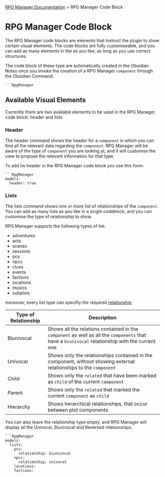 [RPG Manager Documentation](../../index.md) >
RPG Manager Code Block

# RPG Manager Code Block

The RPG Manager code blocks are elements that instruct the plugin to show certain visual elements. The code blocks are 
fully customiseable, and you can add as many elements in the as you like, as long as you use correct structures.

The code block of these type are automatically created in the Obsidian Notes once you invoke the creation of a 
RPG Manager `component` through the Obsidian Command.

```
```RpgManager
```

## Available Visual Elements

Currently there are two available elements to be used in the RPG Manager code block: header and lists

### Header

The header command shows the header for a `component` in which you can find all the relevant data regarding the 
`component`. RPG Manager will be aware of the type of `component` you are looking at, and it will customise the view
to propose the relevant information for that type.

To add he header in the RPG Manager code block you use this form:

```
```RpgManager
models:
  header: true
```

### Lists

The lists command shows one or more list of relationships of the `component`. You can add as many lists as you like in 
a single codeblock, and you can customise the type of relationship to show.

RPG Manager supports the following types of list:
- adventures 
- acts
- scenes
- sessions
- pcs
- npcs
- clues
- events
- factions
- locations
- musics
- subplots

moreover, every list type can specifiy the required [relationship](../relationships/index.md)

| Type of Relationship | Description                                                                                                                                     |
|----------------------|-------------------------------------------------------------------------------------------------------------------------------------------------|
| Biunivocal           | Shows all the relations contained in the `component` as well as all the `components` that have a `biunivocal` relationship with the current one |
| Univocal             | Shows only the relationships contained in the component, without showing external relationships to the `component`                              |
| Child                | Shows only the `related` that have been marked as `child` of the current `component`                                                            |
| Parent               | Shows only the `related` that marked the current `component` as `child`                                                                         |
| Hierarchy            | Shows herarchical relationships, that occur between plot components                                                                             |

You can also leave the relationship type empty, and RPG Manager will display all the Univocal, Biunivocal and Reversed
relationships.

```
```RpgManager
models:
  lists: 
    pcs:
      relationship: biunivocal
    npcs:
      relationship: univocal
    locations:
    factions:
```
